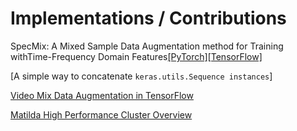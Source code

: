 # Implementations / Contributions

SpecMix: A Mixed Sample Data Augmentation method for Training withTime-Frequency Domain Features[\[PyTorch\]](https://github.com/anas-r-dev/specmix-pytorch)[\[TensorFlow\]](https://github.com/anas-r-dev/specmix-tensorflow)

[A simple way to concatenate `keras.utils.Sequence instances`]

[Video Mix Data Augmentation in TensorFlow](https://github.com/anas-r-dev/video-mix-tensorflow)

[Matilda High Performance Cluster Overview](https://github.com/anas-r-dev/MATILDA-OU)
